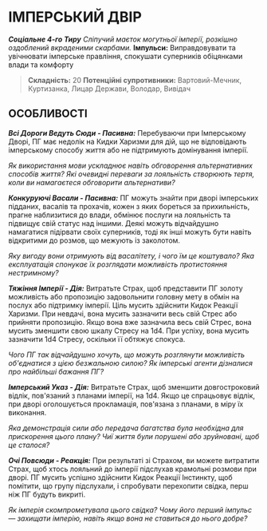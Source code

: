 ﻿# ІМПЕРСЬКИЙ ДВІР

***Соціальне 4-го Тиру***
*Сліпучий маєток могутньої імперії, розкішно оздоблений вкраденими скарбами.*
**Імпульси:** Виправдовувати та увічнювати імперське правління, спокушати суперників обіцянками влади та комфорту

> **Складність:** 20
> **Потенційні супротивники:** Вартовий-Мечник, Куртизанка, Лицар Держави, Володар, Вивідач

## ОСОБЛИВОСТІ

***Всі Дороги Ведуть Сюди - Пасивна:*** Перебуваючи при Імперському Дворі, ПГ має недолік на Кидки Харизми для дій, що не відповідають імперському способу життя або не підтримують домінування імперії.

  *Як використання мови ускладнює навіть обговорення альтернативних способів життя? Які очевидні переваги за лояльність створюють тертя, коли ви намагаєтеся обговорити альтернативи?*

***Конкуруючі Васали - Пасивна:*** ПГ можуть знайти при дворі імперських підданих, васалів та прохачів, кожен з яких бореться за прихильність, прагне наблизитися до влади, обмінює послуги на лояльність та підвищує свій статус над іншими. Деякі можуть відчайдушно намагатися підірвати своїх суперників, тоді як інші можуть бути навіть відкритими до розмов, що межують із заколотом.

  *Яку вигоду вони отримують від васалітету, і чого їм це коштувало? Яка експлуатація спонукає їх розглядати можливість протистояння нестримному?*

***Тяжіння Імперії - Дія:*** Витратьте Страх, щоб представити ПГ золоту можливість або пропозицію задовольнити головну мету в обмін на послух або підтримку імперії. Ціль мусить здійснити Кидок Реакції Харизми. При невдачі, вона мусить зазначити весь свій Стрес або прийняти пропозицію. Якщо вона вже зазначила весь свій Стрес, вона мусить зменшити свою шкалу Стресу на 1d4. При успіху, вона мусить зазначити 1d4 Стресу, оскільки її обтяжує спокуса.

  *Чого ПГ так відчайдушно хочуть, що можуть розглянути можливість об'єднатися з цією безжальною силою? Як імперські агенти дізналися про найбільші бажання ПГ?*

***Імперський Указ - Дія:*** Витратьте Страх, щоб зменшити довгостроковий відлік, пов'язаний з планами імперії, на 1d4. Якщо це спрацьовує відлік, при дворі оголошується прокламація, пов'язана з планами, в міру їх виконання.

  *Яка демонстрація сили або передача багатства була необхідна для прискорення цього плану? Чиї життя були порушені або зруйновані, щоб це сталося?*

***Очі Повсюди - Реакція:*** При результаті зі Страхом, ви можете витратити Страх, щоб хтось лояльний до імперії підслухав крамольні розмови при дворі. ПГ мусить успішно здійснити Кидок Реакції Інстинкту, щоб помітити, що групу підслухали, і спробувати перехопити свідка, перш ніж ПГ будуть викриті.

  *Як імперія скомпрометувала цього свідка? Чому його перший імпульс — захищати імперію, навіть якщо вона не ставиться до нього добре?*